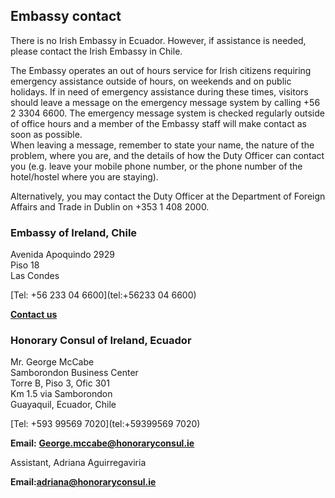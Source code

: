 ## Embassy contact

There is no Irish Embassy in Ecuador. However, if assistance is needed, please contact the Irish Embassy in Chile.

The Embassy operates an out of hours service for Irish citizens requiring emergency assistance outside of hours, on weekends and on public holidays. If in need of emergency assistance during these times, visitors should leave a message on the emergency message system by calling +56 2 3304 6600. The emergency message system is checked regularly outside of office hours and a member of the Embassy staff will make contact as soon as possible.  
When leaving a message, remember to state your name, the nature of the problem, where you are, and the details of how the Duty Officer can contact you (e.g. leave your mobile phone number, or the phone number of the hotel/hostel where you are staying).

Alternatively, you may contact the Duty Officer at the Department of Foreign Affairs and Trade in Dublin on +353 1 408 2000.

### Embassy of Ireland, Chile

Avenida Apoquindo 2929   
Piso 18   
Las Condes

[Tel: +56 233 04 6600](tel:+56233 04 6600)

[**Contact us**](/en/chile/santiago/contact/)

### Honorary Consul of Ireland, Ecuador

Mr. George McCabe   
Samborondon Business Center   
Torre B, Piso 3, Ofic 301   
Km 1.5 via Samborondon   
Guayaquil, Ecuador, Chile

[Tel: +593 99569 7020](tel:+59399569 7020)

**Email:** [**George.mccabe@honoraryconsul.ie**](mailto:George.mccabe@honoraryconsul.ie)

Assistant, Adriana Aguirregaviria

**Email:**[**adriana@honoraryconsul.ie**](mailto:adriana@honoraryconsul.ie)